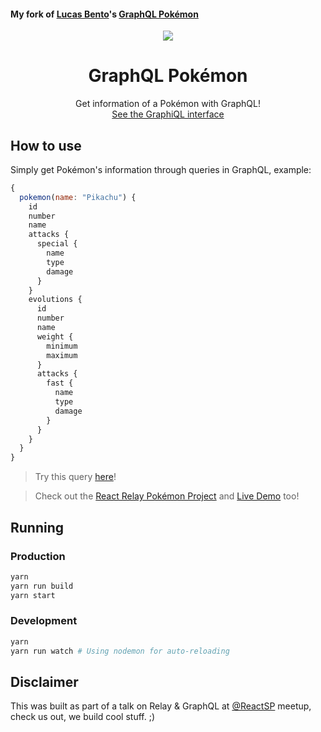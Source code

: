 #### My fork of [Lucas Bento](https://github.com/lucasbento)'s [GraphQL Pokémon](https://github.com/lucasbento/graphql-pokemon/)

<p align="center">
  <img src="https://github.com/lucasbento/graphql-pokemon/raw/master/content/logo.png">
</p>

<h1 align="center">GraphQL Pokémon</h1>
<p align="center">
  Get information of a Pokémon with GraphQL!<br />
  <a href="https://graphql-pokemon.now.sh/">See the GraphiQL interface</a>
</p>

## How to use

Simply get Pokémon's information through queries in GraphQL, example:

```javascript
{
  pokemon(name: "Pikachu") {
    id
    number
    name
    attacks {
      special {
        name
        type
        damage
      }
    }
    evolutions {
      id
      number
      name
      weight {
        minimum
        maximum
      }
      attacks {
        fast {
          name
          type
          damage
        }
      }
    }
  }
}
```

> Try this query [here](https://graphql-pokemon.now.sh/?query=%7B%0A%20%20pokemon(name%3A%20%22Pikachu%22)%20%7B%0A%20%20%20%20id%0A%20%20%20%20number%0A%20%20%20%20name%0A%20%20%20%20attacks%20%7B%0A%20%20%20%20%20%20special%20%7B%0A%20%20%20%20%20%20%20%20name%0A%20%20%20%20%20%20%20%20type%0A%20%20%20%20%20%20%20%20damage%0A%20%20%20%20%20%20%7D%0A%20%20%20%20%7D%0A%20%20%20%20evolutions%20%7B%0A%20%20%20%20%20%20id%0A%20%20%20%20%20%20number%0A%20%20%20%20%20%20name%0A%20%20%20%20%20%20weight%20%7B%0A%20%20%20%20%20%20%20%20minimum%0A%20%20%20%20%20%20%20%20maximum%0A%20%20%20%20%20%20%7D%0A%20%20%20%20%20%20attacks%20%7B%0A%20%20%20%20%20%20%20%20fast%20%7B%0A%20%20%20%20%20%20%20%20%20%20name%0A%20%20%20%20%20%20%20%20%20%20type%0A%20%20%20%20%20%20%20%20%20%20damage%0A%20%20%20%20%20%20%20%20%7D%0A%20%20%20%20%20%20%7D%0A%20%20%20%20%7D%0A%20%20%7D%0A%7D)!

> Check out the [React Relay Pokémon Project](https://github.com/lucasbento/react-relay-pokemon) and [Live Demo](https://react-relay-pokemon.now.sh/) too!

## Running

### Production

```sh
yarn
yarn run build
yarn start
```

### Development

```sh
yarn
yarn run watch # Using nodemon for auto-reloading
```

## Disclaimer

This was built as part of a talk on Relay & GraphQL at [@ReactSP](https://meetup.com/pt-BR/ReactJS-SP) meetup, check us out, we build cool stuff. ;)
